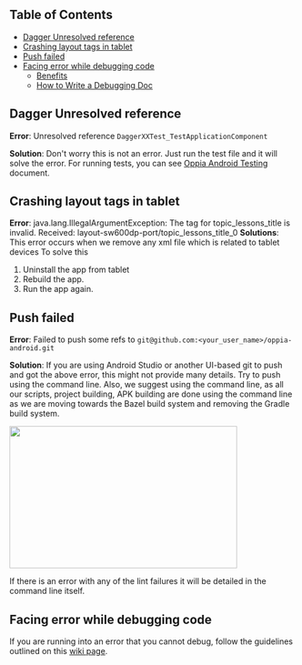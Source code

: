 ## Table of Contents

- [Dagger Unresolved reference](#dagger-unresolved-reference)
- [Crashing layout tags in tablet](#crashing-layout-tags-in-tablet)
- [Push failed](#push-failed)
- [Facing error while debugging code](#facing-error-while-debugging-code)
  - [Benefits](#benefits)
  - [How to Write a Debugging Doc](#how-to-write-a-debugging-doc)

## Dagger Unresolved reference
**Error**: Unresolved reference `DaggerXXTest_TestApplicationComponent`

**Solution**: Don't worry this is not an error. Just run the test file and it will solve the error. For running tests, you can see [Oppia Android Testing](https://github.com/oppia/oppia-android/wiki/Oppia-Android-Testing) document.

## Crashing layout tags in tablet
**Error**: java.lang.IllegalArgumentException: The tag for topic_lessons_title is invalid. Received: layout-sw600dp-port/topic_lessons_title_0
**Solutions**: This error occurs when we remove any xml file which is related to tablet devices
To solve this
1. Uninstall the app from tablet
2. Rebuild the app.
3. Run the app again.

## Push failed
**Error**: Failed to push some refs to `git@github.com:<your_user_name>/oppia-android.git`

**Solution**: If you are using Android Studio or another UI-based git to push and got the above error, this might not provide many details. Try to push using the command line. Also, we suggest using the command line, as all our scripts, project building, APK building are done using the command line as we are moving towards the Bazel build system and removing the Gradle build system. 

<img src="https://i.imgur.com/0iDpCSO.png" width=400 height=250 />

If there is an error with any of the lint failures it will be detailed in the command line itself. 

## Facing error while debugging code
If you are running into an error that you cannot debug, follow the guidelines outlined on this [wiki page](https://github.com/oppia/oppia-android/wiki/Debugging).
